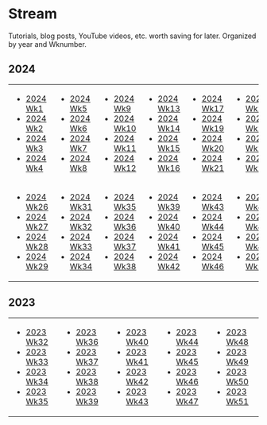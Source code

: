 # Stream

Tutorials, blog posts, YouTube videos, etc. worth saving for later.
Organized by year and Wknumber.

## 2024

<table border="0">
<tr>
  
<td align="top">
  
- [2024 Wk1](2024/w01.md)
- [2024 Wk2](2024/w02.md)
- [2024 Wk3](2024/w03.md)
- [2024 Wk4](2024/w04.md)

</td>
<td align="top">

- [2024 Wk5](2024/w05.md)
- [2024 Wk6](2024/w06.md)
- [2024 Wk7](2024/w07.md)
- [2024 Wk8](2024/w08.md)

</td>
<td align="top">

- [2024 Wk9](2024/w09.md)
- [2024 Wk10](2024/w10.md)
- [2024 Wk11](2024/w11.md)
- [2024 Wk12](2024/w12.md)

</td>
<td align="top">

- [2024 Wk13](2024/w13.md)
- [2024 Wk14](2024/w14.md)
- [2024 Wk15](2024/w15.md)
- [2024 Wk16](2024/w16.md)

</td>
<td align="top">

- [2024 Wk17](2024/w17.md)
- [2024 Wk19](2024/w19.md)
- [2024 Wk20](2024/w20.md)
- [2024 Wk21](2024/w21.md)

</td>
<td align="top">

- [2024 Wk22](2024/w22.md)
- [2024 Wk23](2024/w23.md)
- [2024 Wk24](2024/w24.md)
- [2024 Wk25](2024/w25.md)

</td>
</tr>
<tr>
<td align="top">

- [2024 Wk26](2024/w26.md)
- [2024 Wk27](2024/w27.md)
- [2024 Wk28](2024/w28.md)
- [2024 Wk29](2024/w29.md)

</td>
<td align="top">

- [2024 Wk31](2024/w31.md)
- [2024 Wk32](2024/w32.md)
- [2024 Wk33](2024/w33.md)
- [2024 Wk34](2024/w34.md)

</td>
<td align="top">

- [2024 Wk35](2024/w35.md)
- [2024 Wk36](2024/w36.md)
- [2024 Wk37](2024/w37.md)
- [2024 Wk38](2024/w38.md)

</td>
<td align="top">

- [2024 Wk39](2024/w39.md)
- [2024 Wk40](2024/w40.md)
- [2024 Wk41](2024/w41.md)
- [2024 Wk42](2024/w42.md)

</td>
<td align="top">

- [2024 Wk43](2024/w43.md)
- [2024 Wk44](2024/w44.md)
- [2024 Wk45](2024/w45.md)
- [2024 Wk46](2024/w46.md)

</td>
<td align="top">

- [2024 Wk47](2024/w47.md)
- [2024 Wk48](2024/w48.md)
- [2024 Wk49](2024/w49.md)
- [2024 Wk50](2024/w50.md)

</td>

</tr>
</table>

## 2023

<table border="0">
<tr>
  
<td align="top">
  
- [2023 Wk32](2023/2023-w32.md)
- [2023 Wk33](2023/2023-w33.md)
- [2023 Wk34](2023/2023-w34.md)
- [2023 Wk35](2023/2023-w35.md)

</td>

<td>

- [2023 Wk36](2023/2023-w36.md)
- [2023 Wk37](2023/2023-w37.md)
- [2023 Wk38](2023/2023-w38.md)
- [2023 Wk39](2023/2023-w39.md)
  
</td>  

<td align="top">

- [2023 Wk40](2023/2023-w40.md)
- [2023 Wk41](2023/2023-w41.md)
- [2023 Wk42](2023/2023-w42.md)
- [2023 Wk43](2023/2023-w43.md)

</td>

<td>

- [2023 Wk44](2023/2023-w44.md)
- [2023 Wk45](2023/2023-w45.md)
- [2023 Wk46](2023/2023-w46.md)
- [2023 Wk47](2023/2023-w47.md)

</td>

<td>

- [2023 Wk48](2023/2023-w48.md)
- [2023 Wk49](2023/2023-w49.md)
- [2023 Wk50](2023/2023-w50.md)
- [2023 Wk51](2023/2023-w51.md)
  
</td>

</tr>
</table>
